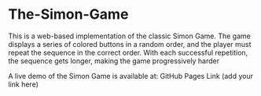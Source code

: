 # The-Simon-Game

This is a web-based implementation of the classic Simon Game. The game displays a series of colored buttons in a random order, and the player must repeat the sequence in the correct order. With each successful repetition, the sequence gets longer, making the game progressively harder

A live demo of the Simon Game is available at: GitHub Pages Link (add your link here)
